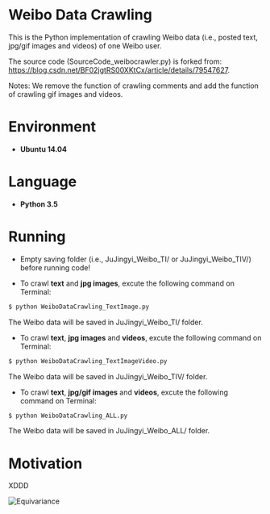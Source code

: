 # Weibo Data Crawling

This is the Python implementation of crawling Weibo data (i.e., posted text, jpg/gif images and videos) of one Weibo user.

The source code (SourceCode_weibocrawler.py) is forked from: https://blog.csdn.net/BF02jgtRS00XKtCx/article/details/79547627.

Notes: We remove the function of crawling comments and add the function of crawling gif images and videos.

# Environment

* __Ubuntu 14.04__

# Language

* __Python 3.5__

# Running

* Empty saving folder (i.e., JuJingyi_Weibo_TI/ or JuJingyi_Weibo_TIV/) before running code!

* To crawl **text** and **jpg images**, excute the following command on Terminal:
```bash
$ python WeiboDataCrawling_TextImage.py
```
The Weibo data will be saved in JuJingyi_Weibo_TI/ folder.

* To crawl **text**, **jpg images** and **videos**, excute the following command on Terminal:
```bash
$ python WeiboDataCrawling_TextImageVideo.py
```
The Weibo data will be saved in JuJingyi_Weibo_TIV/ folder.

* To crawl **text**, **jpg/gif images** and **videos**, excute the following command on Terminal:
```bash
$ python WeiboDataCrawling_ALL.py
```
The Weibo data will be saved in JuJingyi_Weibo_ALL/ folder.

# Motivation

XDDD

![Equivariance](https://github.com/HeZhang1994/weibo-data-crawling/blob/master/JuJingyi.jpg)
